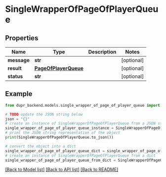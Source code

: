 # SingleWrapperOfPageOfPlayerQueue


## Properties

Name | Type | Description | Notes
------------ | ------------- | ------------- | -------------
**message** | **str** |  | [optional] 
**result** | [**PageOfPlayerQueue**](PageOfPlayerQueue.md) |  | [optional] 
**status** | **str** |  | [optional] 

## Example

```python
from dupr_backend.models.single_wrapper_of_page_of_player_queue import SingleWrapperOfPageOfPlayerQueue

# TODO update the JSON string below
json = "{}"
# create an instance of SingleWrapperOfPageOfPlayerQueue from a JSON string
single_wrapper_of_page_of_player_queue_instance = SingleWrapperOfPageOfPlayerQueue.from_json(json)
# print the JSON string representation of the object
print(SingleWrapperOfPageOfPlayerQueue.to_json())

# convert the object into a dict
single_wrapper_of_page_of_player_queue_dict = single_wrapper_of_page_of_player_queue_instance.to_dict()
# create an instance of SingleWrapperOfPageOfPlayerQueue from a dict
single_wrapper_of_page_of_player_queue_from_dict = SingleWrapperOfPageOfPlayerQueue.from_dict(single_wrapper_of_page_of_player_queue_dict)
```
[[Back to Model list]](../README.md#documentation-for-models) [[Back to API list]](../README.md#documentation-for-api-endpoints) [[Back to README]](../README.md)


